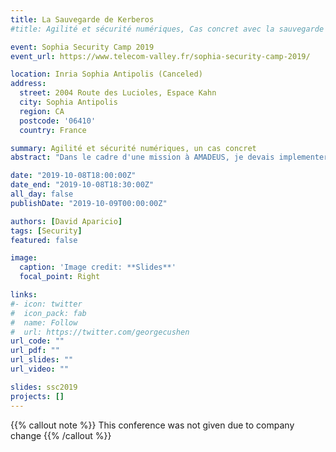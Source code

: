 ```yaml
---
title: La Sauvegarde de Kerberos
#title: Agilité et sécurité numériques, Cas concret avec la sauvegarde automatisée de Kerberos

event: Sophia Security Camp 2019
event_url: https://www.telecom-valley.fr/sophia-security-camp-2019/

location: Inria Sophia Antipolis (Canceled)
address:
  street: 2004 Route des Lucioles, Espace Kahn
  city: Sophia Antipolis
  region: CA
  postcode: '06410'
  country: France

summary: Agilité et sécurité numériques, un cas concret
abstract: "Dans le cadre d'une mission à AMADEUS, je devais implementer un daemon LINUX pour sauvegarder les informations relatives à Kerberos, afin de pouvoir recréer au plus vite cette machine virtuelle, selon le Disaster Recovery Plan - Reprise d'activité (DRP,PRA,PCA). Ces informations étant importantes et critiques, j'ai appliqué le paradigme SecurityByDesign. En configurant un utilisateur spécifique, l’échange de clés, l’utilisation d’une autorité de confiance déjà présente, se sont une partie des techniques utilisées. En plus du story telling, je donnerai des clés pour faciliter la discussion avec le management."

date: "2019-10-08T18:00:00Z"
date_end: "2019-10-08T18:30:00Z"
all_day: false
publishDate: "2019-10-09T00:00:00Z"

authors: [David Aparicio]
tags: [Security]
featured: false

image:
  caption: 'Image credit: **Slides**'
  focal_point: Right

links:
#- icon: twitter
#  icon_pack: fab
#  name: Follow
#  url: https://twitter.com/georgecushen
url_code: ""
url_pdf: ""
url_slides: ""
url_video: ""

slides: ssc2019
projects: []
---
```


{{% callout note %}}
This conference was not given due to company change
{{% /callout %}}
